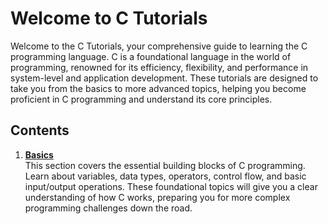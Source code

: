 # Welcome to C Tutorials

Welcome to the C Tutorials, your comprehensive guide to learning the C programming language. C is a foundational language in the world of programming, renowned for its efficiency, flexibility, and performance in system-level and application development. These tutorials are designed to take you from the basics to more advanced topics, helping you become proficient in C programming and understand its core principles.

## Contents

1. [**Basics**](basics.md)  
   This section covers the essential building blocks of C programming. Learn about variables, data types, operators, control flow, and basic input/output operations. These foundational topics will give you a clear understanding of how C works, preparing you for more complex programming challenges down the road.
